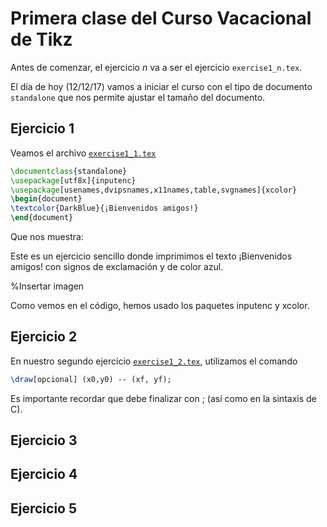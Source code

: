 # Primera clase del Curso Vacacional de Tikz
Antes de comenzar, el ejercicio *n* va a ser el ejercicio `exercise1_n.tex`.

El día de hoy (12/12/17) vamos a iniciar el curso con el tipo de documento `standalone` que nos permite ajustar el tamaño del documento.

## Ejercicio 1
Veamos el archivo [`exercise1_1.tex`](https://github.com/carlosal1015/Curso-de-LaTeX/blob/master/Curso%20Vacacional%20de%20Tikz/Clase%201/exercise1_1.tex)

```tex
\documentclass{standalone}
\usepackage[utf8x]{inputenc}
\usepackage[usenames,dvipsnames,x11names,table,svgnames]{xcolor}
\begin{document}
\textcolor{DarkBlue}{¡Bienvenidos amigos!}
\end{document}
```

Que nos muestra:

Este es un ejercicio sencillo donde imprimimos el texto ¡Bienvenidos amigos! con signos de exclamación y de color azul.

%Insertar imagen

Como vemos en el código, hemos usado los paquetes inputenc y xcolor.

## Ejercicio 2
En nuestro segundo ejercicio [`exercise1_2.tex`](https://github.com/carlosal1015/Curso-de-LaTeX/blob/master/Curso%20Vacacional%20de%20Tikz/Clase%201/exercise1_2.tex), utilizamos el comando
```tex
\draw[opcional] (x0,y0) -- (xf, yf);
```
Es importante recordar que debe finalizar con ; (así como en la sintaxis de C).

## Ejercicio 3

## Ejercicio 4

## Ejercicio 5
